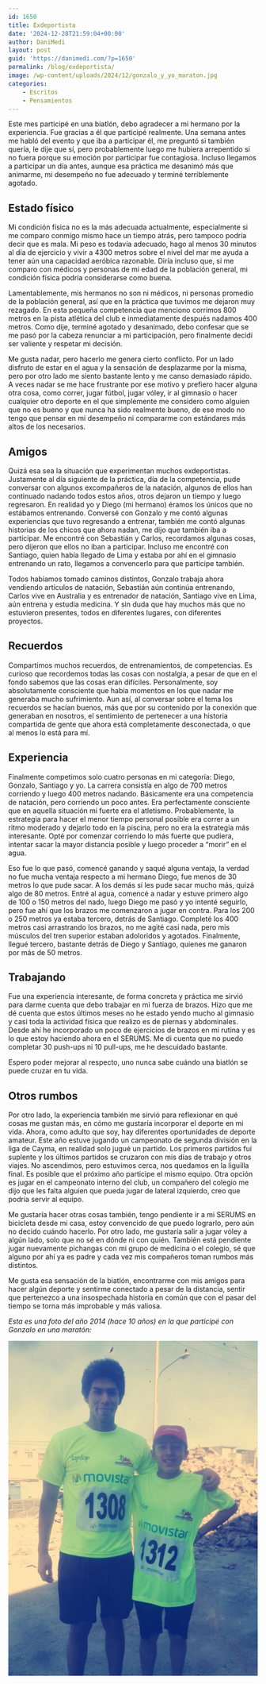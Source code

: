 ```yaml
---
id: 1650
title: Exdeportista
date: '2024-12-28T21:59:04+00:00'
author: DaniMedi
layout: post
guid: 'https://danimedi.com/?p=1650'
permalink: /blog/exdeportista/
image: /wp-content/uploads/2024/12/gonzalo_y_yo_maraton.jpg
categories:
    - Escritos
    - Pensamientos
---
```


Este mes participé en una biatlón, debo agradecer a mi hermano por la experiencia. Fue gracias a él que participé realmente. Una semana antes me habló del evento y que iba a participar él, me preguntó si también quería, le dije que sí, pero probablemente luego me hubiera arrepentido si no fuera porque su emoción por participar fue contagiosa. Incluso llegamos a participar un día antes, aunque esa práctica me desanimó más que animarme, mi desempeño no fue adecuado y terminé terriblemente agotado.

## Estado físico

Mi condición física no es la más adecuada actualmente, especialmente si me comparo conmigo mismo hace un tiempo atrás, pero tampoco podría decir que es mala. Mi peso es todavía adecuado, hago al menos 30 minutos al día de ejercicio y vivir a 4300 metros sobre el nivel del mar me ayuda a tener aún una capacidad aeróbica razonable. Diría incluso que, si me comparo con médicos y personas de mi edad de la población general, mi condición física podría considerarse como buena.

Lamentablemente, mis hermanos no son ni médicos, ni personas promedio de la población general, así que en la práctica que tuvimos me dejaron muy rezagado. En esta pequeña competencia que menciono corrimos 800 metros en la pista atlética del club e inmediatamente después nadamos 400 metros. Como dije, terminé agotado y desanimado, debo confesar que se me pasó por la cabeza renunciar a mi participación, pero finalmente decidí ser valiente y respetar mi decisión.

Me gusta nadar, pero hacerlo me genera cierto conflicto. Por un lado disfruto de estar en el agua y la sensación de desplazarme por la misma, pero por otro lado me siento bastante lento y me canso demasiado rápido. A veces nadar se me hace frustrante por ese motivo y prefiero hacer alguna otra cosa, como correr, jugar fútbol, jugar vóley, ir al gimnasio o hacer cualquier otro deporte en el que simplemente me considero como alguien que no es bueno y que nunca ha sido realmente bueno, de ese modo no tengo que pensar en mi desempeño ni compararme con estándares más altos de los necesarios.

## Amigos

Quizá esa sea la situación que experimentan muchos exdeportistas. Justamente al día siguiente de la práctica, día de la competencia, pude conversar con algunos excompañeros de la natación, algunos de ellos han continuado nadando todos estos años, otros dejaron un tiempo y luego regresaron. En realidad yo y Diego (mi hermano) éramos los únicos que no estábamos entrenando. Conversé con Gonzalo y me contó algunas experiencias que tuvo regresando a entrenar, también me contó algunas historias de los chicos que ahora nadan, me dijo que también iba a participar. Me encontré con Sebastián y Carlos, recordamos algunas cosas, pero dijeron que ellos no iban a participar. Incluso me encontré con Santiago, quien había llegado de Lima y estaba por ahí en el gimnasio entrenando un rato, llegamos a convencerlo para que participe también.

Todos habíamos tomado caminos distintos, Gonzalo trabaja ahora vendiendo artículos de natación, Sebastián aún continúa entrenando, Carlos vive en Australia y es entrenador de natación, Santiago vive en Lima, aún entrena y estudia medicina. Y sin duda que hay muchos más que no estuvieron presentes, todos en diferentes lugares, con diferentes proyectos.

## Recuerdos

Compartimos muchos recuerdos, de entrenamientos, de competencias. Es curioso que recordemos todas las cosas con nostalgia, a pesar de que en el fondo sabemos que las cosas eran difíciles. Personalmente, soy absolutamente consciente que había momentos en los que nadar me generaba mucho sufrimiento. Aun así, al conversar sobre el tema los recuerdos se hacían buenos, más que por su contenido por la conexión que generaban en nosotros, el sentimiento de pertenecer a una historia compartida de gente que ahora está completamente desconectada, o que al menos lo está para mí.

## Experiencia

Finalmente competimos solo cuatro personas en mi categoría: Diego, Gonzalo, Santiago y yo. La carrera consistía en algo de 700 metros corriendo y luego 400 metros nadando. Básicamente era una competencia de natación, pero corriendo un poco antes. Era perfectamente consciente que en aquella situación mi fuerte era el atletismo. Probablemente, la estrategia para hacer el menor tiempo personal posible era correr a un ritmo moderado y dejarlo todo en la piscina, pero no era la estrategia más interesante. Opté por comenzar corriendo lo más fuerte que pudiera, intentar sacar la mayor distancia posible y luego proceder a “morir” en el agua.

Eso fue lo que pasó, comencé ganando y saqué alguna ventaja, la verdad no fue mucha ventaja respecto a mi hermano Diego, fue menos de 30 metros lo que pude sacar. A los demás sí les pude sacar mucho más, quizá algo de 80 metros. Entré al agua, comencé a nadar y estuve primero algo de 100 o 150 metros del nado, luego Diego me pasó y yo intenté seguirlo, pero fue ahí que los brazos me comenzaron a jugar en contra. Para los 200 o 250 metros ya estaba tercero, detrás de Santiago. Completé los 400 metros casi arrastrando los brazos, no me agité casi nada, pero mis músculos del tren superior estaban adoloridos y agotados. Finalmente, llegué tercero, bastante detrás de Diego y Santiago, quienes me ganaron por más de 50 metros.

## Trabajando

Fue una experiencia interesante, de forma concreta y práctica me sirvió para darme cuenta que debo trabajar en mi fuerza de brazos. Hizo que me dé cuenta que estos últimos meses no he estado yendo mucho al gimnasio y casi toda la actividad física que realizo es de piernas y abdominales. Desde ahí he incorporado un poco de ejercicios de brazos en mi rutina y es lo que estoy haciendo ahora en el SERUMS. Me di cuenta que no puedo completar 30 push-ups ni 10 pull-ups, me he descuidado bastante.

Espero poder mejorar al respecto, uno nunca sabe cuándo una biatlón se puede cruzar en tu vida.

## Otros rumbos

Por otro lado, la experiencia también me sirvió para reflexionar en qué cosas me gustan más, en cómo me gustaría incorporar el deporte en mi vida. Ahora, como adulto que soy, hay diferentes oportunidades de deporte amateur. Este año estuve jugando un campeonato de segunda división en la liga de Cayma, en realidad solo jugué un partido. Los primeros partidos fui suplente y los últimos partidos se cruzaron con mis días de trabajo y otros viajes. No ascendimos, pero estuvimos cerca, nos quedamos en la liguilla final. Es posible que el próximo año participe el mismo equipo. Otra opción es jugar en el campeonato interno del club, un compañero del colegio me dijo que les falta alguien que pueda jugar de lateral izquierdo, creo que podría servir al equipo.

Me gustaría hacer otras cosas también, tengo pendiente ir a mi SERUMS en bicicleta desde mi casa, estoy convencido de que puedo lograrlo, pero aún no decido cuándo hacerlo. Por otro lado, me gustaría salir a jugar vóley a algún lado, solo que no sé en dónde ni con quién. También está pendiente jugar nuevamente pichangas con mi grupo de medicina o el colegio, sé que alguno por ahí ya es padre y cada vez mis compañeros toman rumbos más distintos.

Me gusta esa sensación de la biatlón, encontrarme con mis amigos para hacer algún deporte y sentirme conectado a pesar de la distancia, sentir que pertenezco a una insospechada historia en común que con el pasar del tiempo se torna más improbable y más valiosa.

*Esta es una foto del año 2014 (hace 10 años) en la que participé con Gonzalo en una maratón:*

![](/assets/images/gonzalo_y_yo_maraton.jpg)

